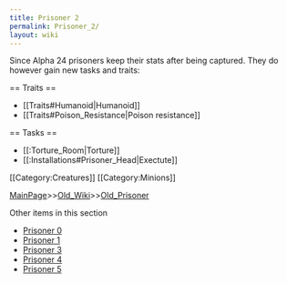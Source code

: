 ```yaml
---
title: Prisoner 2
permalink: Prisoner_2/
layout: wiki
---
```

Since Alpha 24 prisoners keep their stats after being captured. They do however gain new tasks and traits:

== Traits ==
* [[Traits#Humanoid|Humanoid]]
* [[Traits#Poison_Resistance|Poison resistance]]

== Tasks ==
* [[:Torture_Room|Torture]]
* [[:Installations#Prisoner_Head|Exectute]]

[[Category:Creatures]]
[[Category:Minions]]

[MainPage](/keeperrl_wiki/ "wikilink")>>[Old_Wiki](/keeperrl_wiki/Old_Wiki "wikilink")>>[Old_Prisoner](/keeperrl_wiki/Old_Prisoner "wikilink")

Other items in this section
-    [Prisoner 0](/keeperrl_wiki/Prisoner_0 "wikilink")
-    [Prisoner 1](/keeperrl_wiki/Prisoner_1 "wikilink")
-    [Prisoner 3](/keeperrl_wiki/Prisoner_3 "wikilink")
-    [Prisoner 4](/keeperrl_wiki/Prisoner_4 "wikilink")
-    [Prisoner 5](/keeperrl_wiki/Prisoner_5 "wikilink")
